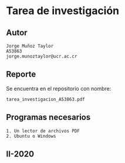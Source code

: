 # Tarea de investigación

## Autor

```
Jorge Muñoz Taylor
A53863
jorge.munoztaylor@ucr.ac.cr
```

## Reporte

Se encuentra en el repositorio con nombre:

```
tarea_investigacion_A53863.pdf
```

## Programas necesarios

```
1. Un lector de archivos PDF
2. Ubuntu o Windows
```



## II-2020
